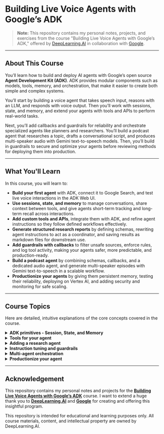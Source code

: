 # Building Live Voice Agents with Google’s ADK

> **Note:** This repository contains my personal notes, projects, and exercises from the course "Building Live Voice Agents with Google’s ADK," offered by [DeepLearning.AI](https://www.deeplearning.ai/) in collaboration with [Google](https://www.google.com/).

---

## About This Course

You’ll learn how to build and deploy AI agents with Google’s open source **Agent Development Kit (ADK)**. ADK provides modular components such as models, tools, memory, and orchestration, that make it easier to create both simple and complex systems.

You’ll start by building a voice agent that takes speech input, reasons with an LLM, and responds with voice output. Then you’ll work with sessions, state, and memory, and extend your agents with tools and APIs to perform real-world tasks.

Next, you’ll add callbacks and guardrails for reliability and orchestrate specialized agents like planners and researchers. You’ll build a podcast agent that researches a topic, drafts a conversational script, and produces multi-speaker audio with Gemini text-to-speech models. Then, you’ll build in guardrails to secure and optimize your agents before reviewing methods for deploying them into production.

---

## What You'll Learn

In this course, you will learn to:

* **Build your first agent** with ADK, connect it to Google Search, and test live voice interactions in the ADK Web UI.
* **Use sessions, state, and memory** to manage conversations, share context between tools, and give agents short-term tracking and long-term recall across interactions.
* **Add custom tools and APIs**, integrate them with ADK, and refine agent instructions so they follow defined workflows effectively.
* **Generate structured research reports** by defining schemas, rewriting agent instructions to act as a coordinator, and saving results as markdown files for downstream use.
* **Add guardrails with callbacks** to filter unsafe sources, enforce rules, and log tool activity, making your agents safer, more predictable, and production-ready.
* **Build a podcast agent** by combining schemas, callbacks, and a dedicated audio agent, and generate multi-speaker episodes with Gemini text-to-speech in a scalable workflow.
* **Productionize your agents** by giving them persistent memory, testing their reliability, deploying on Vertex AI, and adding security and monitoring for safe scaling.

---

## Course Topics

Here are detailed, intuitive explanations of the core concepts covered in the course.

<details>
  <summary><strong>ADK primitives - Session, State, and Memory</strong></summary>

  <p>Think of building an AI agent like hiring a personal assistant. To make them useful, you need to establish some ground rules for how you'll interact. These "primitives" are the absolute basic building blocks for a coherent conversation.</p>

  <ul>
    <li>
      <strong>Session:</strong> This is the entire, single conversation you are having with the agent, from "Hello" to "Goodbye." Imagine it as a new, blank notebook you open every time you start talking. When you start a chat, a new "session" begins. Everything that happens in this one conversation is written down in this notebook. If you stop talking for a long time, or if your spouse starts a new conversation, they get their <em>own</em>, separate notebook (a new session). This is critical for keeping conversations separate, especially in an app with many users. The agent knows it's talking to <em>you</em> about <em>this specific topic</em> right now.
    </li>
    <li>
      <strong>State:</strong> If the "session" is the notebook, the "state" is the <em>current status</em> of the assistant. It's what they are doing <em>right this second</em>. Are they...
      <ul>
        <li><code>LISTENING</code>: (The microphone is on, waiting for you to speak)</li>
        <li><code>THINKING</code>: (Processing what you said and talking to the LLM)</li>
        <li><code>SPEAKING</code>: (Generating voice and talking back to you)</li>
        <li><code>WAITING_FOR_TOOL</code>: (The LLM decided it needs to search Google, and it's waiting for the search results to come back)</li>
      </ul>
      <p>The "state" is constantly changing, millisecond to millisecond. It's a "finite-state machine," which is a fancy way of saying the agent can only be in one of these "modes" at a time. This is the "current page" of the notebook, telling the system what its immediate job is.</p>
    </li>
    <li>
      <strong>Memory:</strong> This is the most important part—it's what's <em>written</em> in the notebook. This is how an agent "remembers" things. Without it, every single turn of the conversation would be brand new, and you couldn't have a follow-up conversation.
      <ul>
        <li><strong>Short-Term Memory (Context):</strong> This is like the agent's scratchpad. It's the history of the <em>current session</em> (the notebook). When you ask, "What's the weather in London?" the agent writes "User asked for London weather" and "I replied it's 15°C" on the scratchpad. When you immediately ask, "What about tomorrow?" the agent looks at its scratchpad, sees "London," and understands you mean "What about the weather in London tomorrow?" This scratchpad is usually wiped clean when the "session" ends.</li>
        <li><strong>Long-Term Memory (Persistence):</strong> This is like a permanent, searchable logbook or a CRM file. This is where the agent can store key facts <em>across sessions</em>. If you say, "My name is Alex, and my favorite team is the Red Sox," the agent can be programmed to save this to a database (its long-term memory). When you come back <em>next week</em> (in a totally new session), the agent can retrieve this logbook and say, "Welcome back, Alex! Want to know the Red Sox score?"</li>
      </ul>
    </li>
  </ul>
  <p><strong>In short:</strong> A <strong>Session</strong> is the "conversation." The <strong>State</strong> is what the agent is "doing right now." And <strong>Memory</strong> is its "brain," using a <strong>short-term</strong> scratchpad for context and a <strong>long-term</strong> database for remembering you.</p>
</details>

<details>
  <summary><strong>Tools for your agent</strong></summary>

  <p>An LLM (like Gemini) is like a brilliant, super-intelligent brain in a jar. It has "read" the entire internet and can talk, write, and reason about almost any topic. However, it's <em>stuck in the jar</em>. It has no eyes, no ears, and no hands. Its knowledge is "frozen" at the time it was trained (e.g., 2023), and it can't <em>do</em> anything in the real world.</p>

  <p><strong>Tools are the agent's "hands and senses."</strong> They are simply pieces of code (functions, APIs) that the LLM brain is <em>allowed</em> to use.</p>

  <p><strong>Here’s the intuitive flow:</strong></p>
  <ol>
    <li>
      <strong>User Request:</strong> You say, "What's the weather in San Francisco, and can you schedule a 3 PM meeting with my boss to discuss it?"
    </li>
    <li>
      <strong>LLM Reasoning (The "Brain"):</strong> The LLM gets this request. It thinks to itself: "This is a two-part request.
      <ul>
        <li>Part 1: 'What's the weather in San Francisco?' My own knowledge is old. I can't answer this. I need a tool. I should use the <code>get_weather</code> tool. The location is 'San Francisco'.</li>
        <li>Part 2: 'Schedule a 3 PM meeting.' I can't access their calendar. I need a tool. I should use the <code>create_calendar_event</code> tool. The time is '3 PM' and the title is 'Discussing SF Weather'."</li>
      </ul>
    </li>
    <li>
      <strong>Tool Call (The "Hands"):</strong> The agent <em>pauses</em> its chat with you and <em>executes</em> those two tools.
      <ul>
        <li>It calls the <code>get_weather(location="San Francisco")</code> function. This function (which you, the developer, wrote) contacts a real weather API and gets back data: <code>{"temp": 65, "condition": "foggy"}</code>.</li>
        <li>It calls the <code>create_calendar_event(time="3PM", title="Discussing SF Weather")</code> function. This function (which you also wrote) connects to the user's Google Calendar API and creates the event. It gets back a response: <code>{"status": "success", "event_id": "12345"}</code>.</li>
      </ul>
    </li>
    <li>
      <strong>Final Response (The "Brain" again):</strong> All of this data (the weather JSON and the calendar status) is sent <em>back</em> to the LLM. The LLM now has all the information it needs. It uses its language skills to craft a single, natural response for you:</li>
    <li>
      <strong>Agent Speaks:</strong> "Sure thing. The current weather in San Francisco is 65 degrees and foggy. I've also gone ahead and scheduled that 3 PM meeting on your calendar to discuss it."
    </li>
  </ol>

  <p>Tools are what make an agent <em>useful</em> instead of just <em>knowledgeable</em>. They bridge the gap between "knowing" and "doing." The ADK provides a simple way to define these tools and—most importantly—to <em>teach</em> the LLM (through its instructions) <em>how and when</em> to use them.</p>
</details>

<details>
  <summary><strong>Adding a research agent</strong></summary>

  <p>Imagine your main voice agent is a quick, friendly, and helpful receptionist. You can ask it for the weather, to book a meeting, or to answer a quick fact. It's a <em>generalist</em>.</p>

  <p>Now, imagine you go to this receptionist and say, "I need you to write a 10-page, in-depth report on the economic impact of quantum computing on the banking sector, complete with sources and a market analysis for the next five years."</p>
  
  <p>The receptionist would (and should) panic. This isn't their job! This is a <em>huge, complex task</em> that requires time, planning, and deep specialization. The receptionist's <em>real</em> job here is to say, "I can't do that, but I will pass this request to our entire back-office research department. They'll get back to you."</p>
  
  <p>That "research department" is the <strong>research agent</strong>. It's a <em>separate, specialized agent</em> whose only job is to perform deep, multi-step research tasks. This is a form of <strong>multi-agent orchestration</strong>.</p>
  
  <p><strong>Here’s the flow:</strong></p>
  <ol>
    <li>
      <strong>Delegation:</strong> Your main "voice agent" (the receptionist) receives your complex request. It's smart enough to recognize, "This is a research task, not a chat task." It then <em>delegates</em> the entire job to the <code>ResearchAgent</code>.
    </li>
    <li>
      <strong>Planning:</strong> The <code>ResearchAgent</code> (the specialist) wakes up. Its instructions are totally different. It's not built to be chatty; it's built to <em>plan and execute</em>. It might create a plan like this:
      <ul>
        <li>Step 1: Search for "quantum computing impact on banking."</li>
        <li>Step 2: Search for "market analysis quantum banking 2025-2030."</li>
        <li>Step 3: From the top 5 articles, extract key economic figures and potential risks.</li>
        <li>Step 4: Search for "case studies of banks using quantum computing."</li>
        <li>Step 5: Synthesize all of this information into a structured report.</li>
      </ul>
    </li>
    <li>
      <strong>Execution & Schemas:</strong> The <code>ResearchAgent</code> runs this plan, using its own tools (like Google Search) multiple times. This might take a minute or two (which is why the chatty receptionist agent shouldn't do it). As it finds information, it <em>doesn't</em> just save a big wall of text. It's been given a <em>schema</em> (a rigid template, like a fill-in-the-blanks form). This schema might look like:
      <pre>
{
  "report_title": "...",
  "executive_summary": "...",
  "key_impacts": [ {"area": "...", "details": "..."} ],
  "market_forecast": "...",
  "sources": [ {"title": "...", "url": "..."} ]
}
      </pre>
      <p>This is <em>crucial</em>. Forcing the agent to output structured data (like JSON) makes its output reliable and machine-readable.</p>
    </li>
    <li>
      <strong>Delivery:</strong> The <code>ResearchAgent</code> fills out this "form" (the schema) and hands the final, structured JSON object back to the main "receptionist" agent.
    </li>
    <li>
      <strong>Final Response:</strong> The main agent now has this perfect, organized report. It can then say to you, "Your in-depth report on quantum computing is complete. I've saved it as <code>report.pdf</code>. Would you like me to read you the executive summary?"
    </li>
  </ol>
  <p>This "agent-of-agents" approach lets you use the right tool for the right job: a fast agent for chat and a slow, methodical agent for research.</p>
</details>

<details>
  <summary><strong>Instruction tuning and guardrails</strong></summary>

  <p>You've built your agent. It has memory and tools. The problem is... it's a bit of a "wild card." It's an all-powerful LLM that might be <em>too</em> creative. It might try to give medical advice, talk about its "feelings," or get tricked by a user. This topic is about how to <em>control</em> the agent and make it safe and reliable, like a professional employee.</p>

  <p><strong>Part 1: Instruction Tuning (The "Job Description")</strong></p>
  <p>This is the "system prompt" or "persona" you give your agent. It's the most important piece of text you'll write. It's the agent's "constitution" or "job description" that it <em>must</em> follow. This is how you "tune" its behavior without re-training the whole model.</p>
  
  <ul>
    <li><strong>A <em>Bad</em> Instruction:</strong> "You are a helpful assistant." (This is too vague. It will lead to all
      sorts of random, "creative" behavior.)</li>
    <li><strong>A <em>Good</em> (Tuned) Instruction:</strong> "You are 'OrderBot', a customer service agent for a pizza restaurant.
      <ol>
        <li>Your <em>only</em> goal is to take pizza orders and answer questions about the menu.</li>
        <li>You must <em>never</em> answer questions about any other topic (like politics, the weather, or your own opinions). If asked, you must reply: 'I am only able to help with pizza orders.'</li>
        <li>You must be unfailingly polite and cheerful.</li>
        <li>To take an order, you <em>must</em> collect three things: 1. Pizza size, 2. Toppings, 3. Drink.</li>
        <li>After collecting all three, you <em>must</em> call the <code>submit_order</code> tool.</li>
      </ol>"
    </li>
  </ul>
  <p>This tuning is what <em>forces</em> the agent to follow a specific workflow. You are "tuning" its general intelligence into a specific, narrow, and useful role.</p>

  <p><strong>Part 2: Guardrails (The "Safety Net" & "Rulebook")</strong></p>
  <p>Instructions are good, but what if the agent (or the user) tries to break the rules? Guardrails are <em>code-based checks</em> that run <em>around</em> the LLM's "brain" to enforce the rules. They are the "safety net." In ADK, these are often implemented as "callbacks" (functions that get called at specific points).</p>
  
  <p>There are three types:</p>
  <ol>
    <li>
      <strong>Input Guardrails (Filtering the User):</strong>
      <ul>
        <li><strong>What it is:</strong> A check that runs on the user's message <em>before</em> the LLM ever sees it.</li>
        <li><strong>Example:</strong> A user types, "I'm going to tell you a secret password: <code>123-456</code>. Remember it." An input guardrail can detect "personally identifiable information" (PII) like numbers that look like passwords or credit cards. It can <em>filter</em> this text, passing this to the LLM: "[REDACTED_PASSWORD]. Remember it." This protects the user and prevents your agent from storing sensitive data in its memory logs. Another guardrail could block toxic language or spam.</li>
      </ul>
    </li>
    <li>
      <strong>Tool-Use Guardrails (Filtering the Agent's Actions):</strong>
      <ul>
        <li><strong>What it is:</strong> A check that runs <em>after</em> the LLM decides to use a tool, but <em>before</em> the tool actually runs.</li>
        <li><strong>Example:</strong> The <code>ResearchAgent</code> wants to use the <code>GoogleSearch</code> tool to get information from a website. The guardrail (a callback) intercepts this. It checks the URL. Is it from a known-unreliable source (e.g., <code>conspiracy-theories-R-us.com</code>)? If yes, the guardrail <em>blocks</em> the tool from using that source and tells the LLM, "That source was deemed unreliable. Please find another one." This enforces source quality.</li>
      </ul>
    </li>
    <li>
      <strong>Output Guardrails (Filtering the Agent's Response):</strong>
      <ul>
        <li><strong>What it is:</strong> A final check on the agent's text <em>before</em> it's sent to the user.</li>
        <li><strong>Example:</strong> You ask the pizza bot a tricky question, and it gets confused and its response accidentally includes part of its <em>instruction prompt</em> or an API key (e.g., "I am only able to help with pizza orders. API_KEY=..."). The output guardrail scans the text for "secrets" or "prompt-leaking." If it finds a violation, it <em>throws away</em> the bad response and sends a safe, default message instead: "I'm sorry, I'm having trouble with that request. Can we start over?"</li>
      </ul>
    </li>
  </ol>
  <p><strong>In short:</strong> <strong>Instruction Tuning</strong> tells the agent how to <em>act</em>. <strong>Guardrails</strong> are the code that <em>enforces</em> the rules and stops bad things from happening.</p>
</details>

<details>
  <summary><strong>Multi-agent orchestration</strong></summary>

  <p>This concept is the next evolution of AI. Instead of trying to build one, giant, all-knowing "monolithic" agent that does everything (chat, research, coding, art), you build a <em>team</em> of small, specialized agents. Then, you add one more agent to be the "manager" or "conductor" of the orchestra.</p>

  <p>This "manager" is the <strong>Orchestrator</strong>. Its job is not to <em>do</em> the work, but to <em>understand</em> a complex request, <em>break it down</em> into steps, and <em>delegate</em> each step to the correct specialist agent.</p>

  <p><strong>The "Podcast Agent" from the course is the <em>perfect</em> intuitive example.</strong></p>
  
  <p><strong>The User Request:</strong> "Hey, create a 2-minute, two-speaker podcast episode about the history of the Eiffel Tower."</p>

  <p>A single agent would fail miserably. But an <em>orchestrated</em> team can handle this perfectly:</p>
  <ol>
    <li>
      <strong>The "Orchestrator" Agent (The Manager/Director):</strong>
      <p>This is the main agent you talk to. Its instructions (its "tuning") are to be a "project manager." It receives the request and creates a plan:</p>
      <ul>
        <li>"Step 1: I need facts. This is a research task. I will delegate this to the <code>ResearchAgent</code>."</li>
        <li>"Step 2: Once I have the facts, I need a script. I will delegate this to the <code>ScriptwriterAgent</code>."</li>
        <li>"Step 3: Once I have the script, I need audio. I will delegate this to the <code>AudioAgent</code>."</li>
        <li>"Step 4: Once I have the audio, I will present it to the user."</li>
      </ul>
    </li>
    <li>
      <strong>Step 1: The <code>ResearchAgent</code> (The Specialist Intern):</strong>
      <p>The Orchestrator calls this agent. "Task: Get me facts on the history of the Eiffel Tower (when built, why, key details)." This agent does its job (as described in a previous topic), running Google Searches and returning a structured JSON object with the facts.</p>
    </li>
    <li>
      <strong>Step 2: The <code>ScriptwriterAgent</code> (The Creative Specialist):</strong>
      <p>The Orchestrator receives the facts. It then calls the next specialist. "Task: Here are the facts. Write a 2-minute, two-speaker (Host, Expert) conversational podcast script that is engaging and informative." This agent's instructions are <em>tuned</em> for creative writing, not research. It generates the script as a structured text file (e.g., <code>[HOST] "Welcome to..."</code>, <code>[EXPERT] "It all started in 1887..."</code>).</p>
    </li>
    <li>
      <strong>Step 3: The <code>AudioAgent</code> (The Technical Specialist):</strong>
      <p>The Orchestrator receives the final script. It calls the final specialist. "Task: Here is a script with roles. Generate an MP3 file. Use 'Voice-Alloy' for the 'HOST' and 'Voice-Onyx' for the 'EXPERT'." This agent is just a technical wrapper around the Google Text-to-Speech (TTS) API. It generates the audio file.</p>
    </li>
    <li>
      <strong>Step 4: Final Delivery (The Manager reports back):</strong>
      <p>The <code>AudioAgent</code> returns the final MP3 file to the Orchestrator. The Orchestrator now has the final product. It turns back to you, the user, and says: "Your podcast episode on the Eiffel Tower is ready. [Play Button]"</p>
    </li>
  </ol>
  <p>This "divide and conquer" strategy is the core of orchestration. It's more reliable, more maintainable, and more powerful than a single-agent system. You can swap out the <code>ScriptwriterAgent</code> for a "funnier" one without touching the other agents. It's the assembly line for AI.</p>
</details>

<details>
  <summary><strong>Productionize your agent</strong></summary>

  <p>This is the final, and most critical, step. Right now, your amazing podcast-building agent only works on <em>your laptop</em>, for <em>one user</em> (you), and it <em>forgets</em> everything when you restart the program.</p>

  <p>"Productionizing" is the process of turning your cool demo into a <strong>real, scalable, and reliable product</strong> that millions of users can access 24/7 from their phones.</p>

  <p>Think of it as the difference between building a single, custom go-kart in your garage (a prototype) and setting up a fully automated Toyota factory (a production system).</p>
  
  <p>This involves several key steps:</p>
  <ol>
    <li>
      <strong>Deployment (Getting it off your laptop):</strong>
      <p>You can't run a global app from your computer. You need to "deploy" it to the cloud. This means packaging your agent's code (e.g., as a Docker container) and running it on a cloud platform like <strong>Google Cloud Run</strong> or <strong>Vertex AI</strong>. These platforms are "serverless," meaning they are "always on." They automatically "scale" (copy themselves) to handle massive traffic. If 10 people use your app, it might run on 1 server. If 10 million people use it after a Super Bowl ad, the platform <em>automatically</em> scales up to 10,000 servers to handle the load, all without you doing anything. When traffic dies down, it scales back down to 1 server so you don't pay for what you're not using.</p>
    </li>
    <li>
      <strong>Persistent Memory (Giving it a real database):</strong>
      <p>Your agent's "long-term memory" can't just be a text file on your laptop. It needs a real, production-grade database. This is called "persistence." You would connect your agent to a cloud database (like <strong>Google Firestore</strong> or <strong>Cloud SQL</strong>). Now, when a user tells the agent "My name is Alex," that fact is saved in this global database. When Alex logs in a week later from their <em>phone</em> (a totally different device), the agent can query this database, retrieve the memory, and say, "Welcome back, Alex!"</p>
    </li>
    <li>
      <strong>Testing and Reliability (Making sure it doesn't break):</strong>
      <p>How do you know a new code change didn't break your pizza bot? You can't just "chat with it" a few times. You need <em>automated testing</em>. You (the developer) write a "test suite"—a separate program that runs hundreds of "test conversations" automatically. It checks things like: "When I ask for a 'large pepperoni,' does it correctly add 'large' and 'pepperoni' to the order?" or "When I say a toxic word, does the guardrail <em>correctly</em> block it?" This is called CI/CD (Continuous Integration / Continuous Deployment). Every time you change your code, these tests run <em>automatically</em> to ensure you didn't break anything before it goes to real users.</p>
    </li>
    <li>
      <strong>Security & Monitoring (Adding the "alarm system"):</strong>
      <p>Your agent is now live. How do you know it's healthy?
        <ul>
          <li><strong>Security:</strong> Who is allowed to talk to it? You need to add <strong>authentication</strong> (like "Log in with Google") to protect user data and prevent abuse.</li>
          <li><strong>Monitoring (Observability):</strong> You need a dashboard with charts. How many users are talking to the agent per minute? How long does it take for the agent to respond (latency)? Is the <code>get_weather</code> tool failing a lot? Are users triggering the "toxic language" guardrail? This is "monitoring," and it lets you see problems (like an API key expiring) <em>before</em> your users do.</li>
        </ul>
    </li>
  </ol>
  <p>Productionizing is what turns a clever AI experiment into a real-world business.</p>
</details>

---

## Acknowledgement

This repository contains my personal notes and projects for the **[Building Live Voice Agents with Google’s ADK](https://www.deeplearning.ai/short-courses/building-live-voice-agents-with-googles-adk/)** course. I want to extend a huge thank you to **[DeepLearning.AI](https://www.deeplearning.ai/)** and **[Google](https://www.google.com/)** for creating and offering this insightful program.

This repository is intended for educational and learning purposes only. All course materials, content, and intellectual property are owned by DeepLearning.AI.